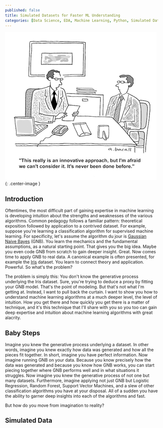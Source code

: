 ```yaml
---
published: false
title: Simulated Datasets for Faster ML Understanding
categories: [Data Science, EDA, Machine Learning, Python, Simulated Data]
---
```


![image](/assets/images/innovative_approach.jpg?raw=true){: .center-image }

## Introduction
Oftentimes, the most difficult part of gaining expertise in machine learning is developing intuition about the strengths and weaknesses of the various algorithms. Common pedagogy follows a familiar pattern: theoretical exposition followed by application to a contrived dataset. For example, suppose you're learning a classification algorithm for supervised machine learning. For specificity, let's assume the algorithm du jour is [Gaussian Naive Bayes](https://en.wikipedia.org/wiki/Naive_Bayes_classifier#Gaussian_naive_Bayes) (GNB). You learn the mechanics and the fundamental assumptions, as a natural starting point. That gives you the big idea. Maybe you even code GNB from scratch to gain deeper insight. Great. Now comes time to apply GNB to real data. A canonical example is often presented, for example the [Iris](https://en.wikipedia.org/wiki/Iris_flower_data_set) dataset. You learn to connect theory and application. Powerful. So what's the problem?

The problem is simply this: You don't know the generative process underlying the Iris dataset. Sure, you're trying to deduce a proxy by fitting your GNB model. That's the point of modeling. But that's not what I'm getting at. Instead, I want to pull back the curtain. I want to show you how to understand machine learning algorithms at a much deeper level, the level of intuition. How you get there and how quickly you get there is a matter of technique, and it's this technique that I'll share with you so you too can gain deep expertise and intuition about machine learning algorithms with great alacrity. 

## Baby Steps
Imagine you knew the generative process underlying a dataset. In other words, imagine you knew exactly how data was generated and how all the pieces fit together. In short, imagine you have perfect information. Now imagine running GNB on your data. Because you know precisely how the data was generated and because you know how GNB works, you can start piecing together where GNB performs well and in what situations it struggles. Now imagine you knew the generative process of not one but many datasets. Furthermore, imagine applying not just GNB but Logistic Regression, Random Forest, Support Vector Machines, and a slew of other classification algorithms you have at your disposal. All of a sudden you have the ability to garner deep insights into each of the algorithms and fast. 

But how do you move from imagination to reality?

## Simulated Data
